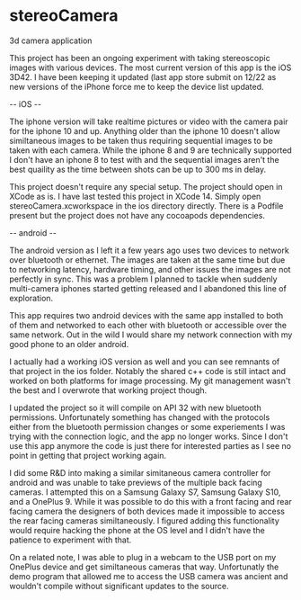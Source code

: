 # stereoCamera
3d camera application

This project has been an ongoing experiment with taking stereoscopic images with various devices.  The most current version of this app is the iOS 3D42.  I have been keeping it updated (last app store submit on 12/22 as new versions of the iPhone force me to keep the device list updated.  

-- iOS --

The iphone version will take realtime pictures or video with the camera pair for the iphone 10 and up.  Anything older than the iphone 10 doesn't allow similtaneous images to be taken thus requiring sequential images to be taken with each camera.  While the iphone 8 and 9 are technically supported I don't have an iphone 8 to test with and the sequential images aren't the best quaility as the time between shots can be up to 300 ms in delay.

This project doesn't require any special setup.  The project should open in XCode as is.  I have last tested this project in XCode 14.  Simply open stereoCamera.xcworkspace in the ios directory directly.  There is a Podfile present but the project does not have any cocoapods dependencies.

-- android --

The android version as I left it a few years ago uses two devices to network over bluetooth or ethernet.  The images are taken at the same time but due to networking latency, hardware timing, and other issues the images are not perfectly in sync.  This was a problem I planned to tackle when suddenly multi-camera iphones started getting released and I abandoned this line of exploration.  

This app requires two android devices with the same app installed to both of them and networked to each other with bluetooth or accessible over the same network.  Out in the wild I would share my network connection with my good phone to an older android.

I actually had a working iOS version as well and you can see remnants of that project in the ios folder.  Notably the shared c++ code is still intact and worked on both platforms for image processing.  My git management wasn't the best and I overwrote that working project though.  

I updated the project so it will compile on API 32 with new bluetooth permissions.  Unfortunately something has changed with the protocols either from the bluetooth permission changes or some experiements I was trying with the connection logic, and the app no longer works.  Since I don't use this app anymore the code is just there for interested parties as I see no point in getting that project working again.

I did some R&D into making a similar simitaneous camera controller for android and was unable to take previews of the multiple back facing cameras.  I attempted this on a Samsung Galaxy S7, Samsung Galaxy S10, and a OnePlus 9.  While it was possible to do this with a front facing and rear facing camera the designers of both devices made it impossible to access the rear facing cameras similtaneously.  I figured adding this functionality would require hacking the phone at the OS level and I didn't have the patience to experiment with that.

On a related note, I was able to plug in a webcam to the USB port on my OnePlus device and get similtaneous cameras that way.  Unfortunatly the demo program that allowed me to access the USB camera was ancient and wouldn't compile without significant updates to the source.
